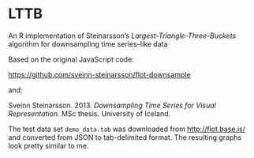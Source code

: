 LTTB
====

An R implementation of Steinarsson’s
*Largest-Triangle-Three-Buckets* algorithm
for downsampling time series–like data

Based on the original JavaScript code:

https://github.com/sveinn-steinarsson/flot-downsample

and:

Sveinn Steinarsson. 2013.
*Downsampling Time Series for Visual Representation.*
MSc thesis. University of Iceland.

The test data set `demo_data.tab` was downloaded from
<http://flot.base.is/>
and converted from JSON to tab-delimited format.
The resulting graphs look pretty similar to me.
